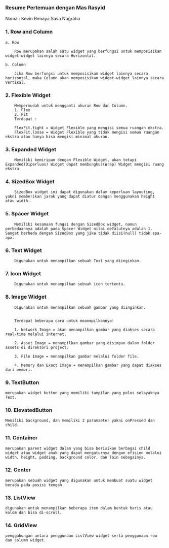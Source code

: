 ### Resume Pertemuan dengan Mas Rasyid

Nama : Kevin Benaya Sava Nugraha


### 1. Row and Column

    a. Row
        
        Row merupakan salah satu widget yang berfungsi untuk memposisikan widget-widget lainnya secara Horizontal.

    b. Column

        Jika Row berfungsi untuk memposisikan widget lainnya secara horizontal, maka Column akan memposisikan widget-widget lainnya secara Vertikal.


### 2. Flexible Widget

        Mempermudah untuk mengganti ukuran Row dan Column.
        1. Flex
        2. Fit 
        Terdapat :

        FlexFit.tight = Widget Flexible yang mengisi semua ruangan ekstra.
        FlexFit.loose = Widget Flexible yang tidak mengisi semua ruangan ekstra atau hanya bisa mengisi minimal ukuran.

### 3. Expanded Widget

        Memiliki kemiripan dengan Flexible Widget, akan tetapi Expanded(Diperluas) Widget dapat membungkus(Wrap) Widget mengisi ruang ekstra.

### 4. SizedBox Widget

        SizedBox widget ini dapat digunakan dalam keperluan layouting, yakni memberikan jarak yang dapat diatur dengan menggunakan height atau width.

### 5. Spacer Widget

        Memiliki kesamaan fungsi dengan SizedBox widget, namun perbedaannya adalah pada Spacer Widget nilai defalutnya adalah 1. Sangat berbeda dengan SizedBox yang jika tidak diisi(null) tidak apa-apa.

### 6. Text Widget

        Digunakan untuk menampilkan sebuah Text yang diinginkan.

### 7. Icon Widget

        Digunakan untuk menampilkan sebuah icon tertentu.

### 8. Image Widget 

        Digunakan untuk menampilkan sebuah gambar yang diinginkan.


        Terdapat beberapa cara untuk meanmpilkannya:

        1. Network Image = akan menampilkan gambar yang diakses secara real-time melalui internet.

        2. Asset Image = menampilkan gambar yang disimpan dalam folder assets di direktori project.

        3. File Image = menampilkan gambar melalui folder file.

        4. Memory dan Exact Image = menampilkan gambar yang dapat diakses dari memori.

### 9. TextButton

    merupakan widget button yang memiliki tampilan yang polos selayaknya Text.

### 10. ElevatedButton

    Memiliki background, dan memiliki 2 paramaeter yakni onPressed dan child.

### 11. Container

    merupakan parent widget dalam yang bisa berisikan berbagai child widget atau widget anak yang dapat mengaturnya dengan efisien melalui width, height, padding, background color, dan lain sebagainya.

### 12. Center

    merupakan sebuah widget yang digunakan untuk membuat suatu widget berada pada posisi tengah.

### 13. ListView

    digunakan untuk menampilkan beberapa item dalam bentuk baris atau kolom dan bisa di-scroll.

### 14. GridView

    penggabungan antara penggunaan ListView widget serta penggunaan row dan column widget.
